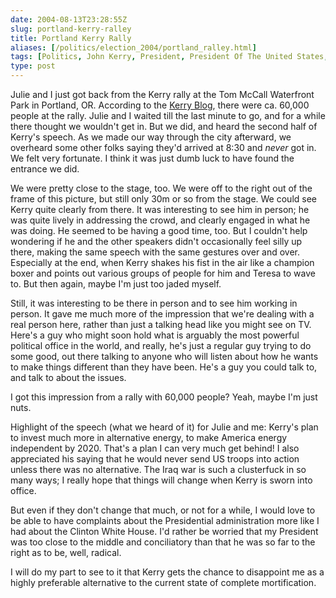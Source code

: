 ```yaml
--- 
date: 2004-08-13T23:28:55Z
slug: portland-kerry-ralley
title: Portland Kerry Rally
aliases: [/politics/election_2004/portland_ralley.html]
tags: [Politics, John Kerry, President, President Of The United States, elections, Portland, Oregon, August]
type: post
---
```


Julie and I just got back from the Kerry rally at the Tom McCall Waterfront Park
in Portland, OR. According to the [Kerry Blog], there were ca. 60,000 people at
the rally. Julie and I waited till the last minute to go, and for a while there
thought we wouldn't get in. But we did, and heard the second half of Kerry's
speech. As we made our way through the city afterward, we overheard some other
folks saying they'd arrived at 8:30 and *never* got in. We felt very fortunate.
I think it was just dumb luck to have found the entrance we did.

We were pretty close to the stage, too. We were off to the right out of the
frame of this picture, but still only 30m or so from the stage. We could see
Kerry quite clearly from there. It was interesting to see him in person; he was
quite lively in addressing the crowd, and clearly engaged in what he was doing.
He seemed to be having a good time, too. But I couldn't help wondering if he and
the other speakers didn't occasionally feel silly up there, making the same
speech with the same gestures over and over. Especially at the end, when Kerry
shakes his fist in the air like a champion boxer and points out various groups
of people for him and Teresa to wave to. But then again, maybe I'm just too
jaded myself.

Still, it was interesting to be there in person and to see him working in
person. It gave me much more of the impression that we're dealing with a real
person here, rather than just a talking head like you might see on TV. Here's a
guy who might soon hold what is arguably the most powerful political office in
the world, and really, he's just a regular guy trying to do some good, out there
talking to anyone who will listen about how he wants to make things different
than they have been. He's a guy you could talk to, and talk to about the issues.

I got this impression from a rally with 60,000 people? Yeah, maybe I'm just
nuts.

Highlight of the speech (what we heard of it) for Julie and me: Kerry's plan to
invest much more in alternative energy, to make America energy independent by
2020. That's a plan I can very much get behind! I also appreciated his saying
that he would never send US troops into action unless there was no alternative.
The Iraq war is such a clusterfuck in so many ways; I really hope that things
will change when Kerry is sworn into office.

But even if they don't change that much, or not for a while, I would love to be
able to have complaints about the Presidential administration more like I had
about the Clinton White House. I'd rather be worried that my President was too
close to the middle and conciliatory than that he was so far to the right as to
be, well, radical.

I will do my part to see to it that Kerry gets the chance to disappoint me as a
highly preferable alternative to the current state of complete mortification.

  [Kerry Blog]: http://blog.johnkerry.com/ "Kerry Blog"
